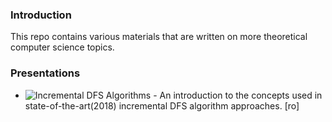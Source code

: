 ### Introduction

This repo contains various materials that are written on more theoretical computer science topics. 

### Presentations

* ![Incremental DFS Algorithms](https://github.com/mehanix/algorithms/tree/main/Incremental%20DFS%20Algorithms) - An introduction to the concepts used in state-of-the-art(2018) incremental DFS algorithm approaches. [ro]
